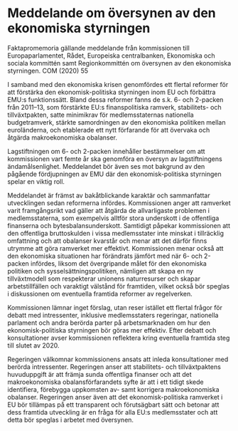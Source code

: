 # Meddelande om översynen av den ekonomiska styrningen

Faktapromemoria gällande meddelande från kommissionen till Europaparlamentet, Rådet, Europeiska centralbanken, Ekonomiska och sociala kommittén samt Regionkommittén om
översynen av den ekonomiska styrningen. COM (2020\) 55

I samband med den ekonomiska krisen genomfördes ett flertal reformer för att förstärka den ekonomisk\-politiska styrningen inom EU och förbättra EMU:s funktionssätt. Bland dessa reformer fanns de s.k. 6\- och 2\-packen från 2011–13, som förstärkte EU:s finanspolitiska ramverk, stabilitets\- och tillväxtpakten, satte minimikrav för medlemsstaternas nationella budgetramverk, stärkte samordningen av den ekonomiska politiken mellan euroländerna, och etablerade ett nytt förfarande för att övervaka och åtgärda makroekonomiska obalanser.

Lagstiftningen om 6\- och 2\-packen innehåller bestämmelser om att
kommissionen vart femte år ska genomföra en översyn av lagstiftningens ändamålsenlighet. Meddelandet bör även ses mot bakgrund av den pågående fördjupningen av EMU där den ekonomisk\-politiska styrningen spelar en viktig roll.

Meddelandet är främst av bakåtblickande karaktär och sammanfattar
utvecklingen sedan reformerna infördes. Kommissionen anger att ramverket varit framgångsrikt vad gäller att åtgärda de allvarligaste problemen i medlemsstaterna, som exempelvis alltför stora underskott i de offentliga finanserna och bytesbalansunderskott. Samtidigt påpekar kommissionen att den offentliga bruttoskulden i vissa medlemsstater inte minskat i tillräcklig omfattning och att obalanser kvarstår och menar att det därför finns utrymme att göra ramverket mer effektivt. Kommissionen menar också att den ekonomiska situationen har förändrats jämfört med när 6\- och 2\-packen infördes, liksom det övergripande målet för den ekonomiska politiken och sysselsättningspolitiken, nämligen att skapa en ny tillväxtmodell som respekterar unionens naturresurser och skapar arbetstillfällen och varaktigt välstånd för framtiden, vilket också bör speglas i diskussionen om eventuella framtida reformer av regelverken.

Kommissionen lämnar inget förslag, utan reser istället ett flertal frågor för debatt med intressenter, inklusive medlemsstaters regeringar, nationella parlament och andra berörda parter på arbetsmarknaden om hur den ekonomisk\-politiska styrningen bör göras mer effektiv. Efter debatt och konsultationer avser kommissionen reflektera kring eventuella framtida steg till slutet av 2020\.

Regeringen välkomnar kommissionens ansats att inleda konsultationer med berörda intressenter. Regeringen anser att stabilitets\- och tillväxtpaktens huvuduppgift är att främja sunda offentliga finanser och att det makroekonomiska obalansförfarandets syfte är att i ett tidigt skede identifiera, förebygga uppkomsten av\- samt korrigera makroekonomiska obalanser. Regeringen anser även att det ekonomisk\-politiska ramverket i EU bör tillämpas på ett transparent och förutsägbart sätt och betonar att dess framtida utveckling är en fråga för alla EU:s medlemsstater och att detta bör speglas i arbetet med översynen.
